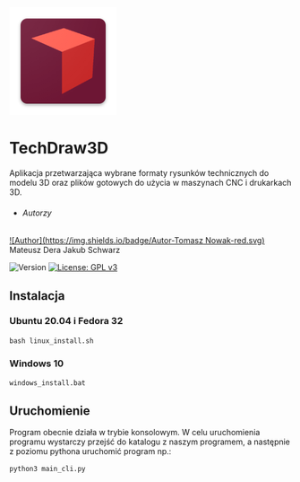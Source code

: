 ![alt text](https://github.com/Mateusz-Dera/TechDraw3D/blob/master/assets/icons/icon_square.png?raw=true)

# TechDraw3D
Aplikacja przetwarzająca wybrane formaty rysunków technicznych do modelu 3D oraz plików gotowych do użycia w maszynach CNC i drukarkach 3D.

 - ###### Autorzy
[![Author](https://img.shields.io/badge/Autor-Tomasz Nowak-red.svg)](https://github.com/Guciii)
 Mateusz Dera
 Jakub Schwarz

![Version](https://img.shields.io/badge/Wersja-0.1.0-yellow.svg)
[![License: GPL v3](https://img.shields.io/badge/Licencja-GPLv3-blue.svg)](https://www.gnu.org/licenses/gpl-3.0)


## Instalacja
### Ubuntu 20.04 i Fedora 32
```shell
bash linux_install.sh
```
### Windows 10
```shell
windows_install.bat
```

## Uruchomienie
Program obecnie działa w trybie konsolowym. W celu uruchomienia programu wystarczy przejść do katalogu z naszym programem, a następnie z poziomu pythona uruchomić program np.:
```shell
python3 main_cli.py
```
